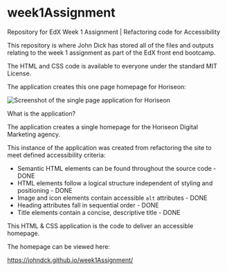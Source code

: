 # week1Assignment

Repository for EdX Week 1 Assignment | Refactoring code for Accessibility

This repository is where John Dick has stored all of the files and outputs relating to the week 1 assignment as part of the EdX front end bootcamp.

The HTML and CSS code is available to everyone under the standard MIT License.

The application creates this one page homepage for Horiseon:

![Screenshot of the single page application for Horiseon](assets/screenshots/horiseon-homepage.jpg)

What is the application?

The application creates a single homepage for the Horiseon Digital Marketing agency.

This instance of the application was created from refactoring the site to meet defined accessibility criteria:

- Semantic HTML elements can be found throughout the source code - DONE
- HTML elements follow a logical structure independent of styling and positioning - DONE
- Image and icon elements contain accessible `alt` attributes - DONE
- Heading attributes fall in sequential order - DONE
- Title elements contain a concise, descriptive title - DONE

This HTML & CSS application is the code to deliver an accessible homepage.

The homepage can be viewed here:

https://johndck.github.io/week1Assignment/
